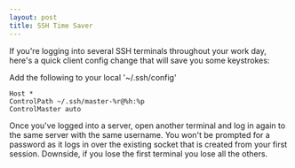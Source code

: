 ```yaml
---
layout: post
title: SSH Time Saver
---
```


If you're logging into several SSH terminals throughout your work day, here's
a quick client config change that will save you some keystrokes:

Add the following to your local '~/.ssh/config'

    
    
    Host *
    ControlPath ~/.ssh/master-%r@%h:%p
    ControlMaster auto
    

Once you've logged into a server, open another terminal and log in again to
the same server with the same username. You won't be prompted for a password
as it logs in over the existing socket that is created from your first
session. Downside, if you lose the first terminal you lose all the others.

